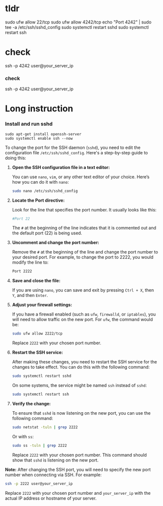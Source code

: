 # tldr
sudo ufw allow 22/tcp
sudo ufw allow 4242/tcp
echo "Port 4242" | sudo tee -a /etc/ssh/sshd_config
sudo systemctl restart sshd
sudo systemctl restart ssh

# check
ssh -p 4242 user@your_server_ip

### check
ssh -p 4242 user@your_server_ip

# Long instruction

### Install and run sshd

```
sudo apt-get install openssh-server
sudo systemctl enable ssh --now
```

To change the port for the SSH daemon (`sshd`), you need to edit the configuration file `/etc/ssh/sshd_config`. Here's a step-by-step guide to doing this:

1. **Open the SSH configuration file in a text editor:**

   You can use `nano`, `vim`, or any other text editor of your choice. Here’s how you can do it with `nano`:

   ```sh
   sudo nano /etc/ssh/sshd_config
   ```

2. **Locate the Port directive:**

   Look for the line that specifies the port number. It usually looks like this:

   ```sh
   #Port 22
   ```

   The `#` at the beginning of the line indicates that it is commented out and the default port (22) is being used.

3. **Uncomment and change the port number:**

   Remove the `#` at the beginning of the line and change the port number to your desired port. For example, to change the port to 2222, you would modify the line to:

   ```sh
   Port 2222
   ```

4. **Save and close the file:**

   If you are using `nano`, you can save and exit by pressing `Ctrl + X`, then `Y`, and then `Enter`.

5. **Adjust your firewall settings:**

   If you have a firewall enabled (such as `ufw`, `firewalld`, or `iptables`), you will need to allow traffic on the new port. For `ufw`, the command would be:

   ```sh
   sudo ufw allow 2222/tcp
   ```

   Replace `2222` with your chosen port number.

6. **Restart the SSH service:**

   After making these changes, you need to restart the SSH service for the changes to take effect. You can do this with the following command:

   ```sh
   sudo systemctl restart sshd
   ```

   On some systems, the service might be named `ssh` instead of `sshd`:

   ```sh
   sudo systemctl restart ssh
   ```

7. **Verify the change:**

   To ensure that `sshd` is now listening on the new port, you can use the following command:

   ```sh
   sudo netstat -tuln | grep 2222
   ```

   Or with `ss`:

   ```sh
   sudo ss -tuln | grep 2222
   ```

   Replace `2222` with your chosen port number. This command should show that `sshd` is listening on the new port.

**Note:** After changing the SSH port, you will need to specify the new port number when connecting via SSH. For example:

```sh
ssh -p 2222 user@your_server_ip
```

Replace `2222` with your chosen port number and `your_server_ip` with the actual IP address or hostname of your server.
